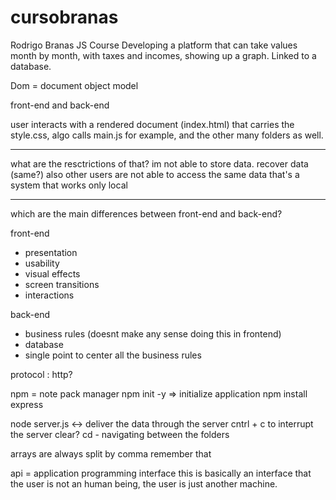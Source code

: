 # cursobranas
Rodrigo Branas JS Course
Developing a platform that can take values month by month, with taxes and incomes, showing up a graph.
Linked to a database.

Dom = document object model

front-end and back-end

user interacts with a rendered document (index.html) that carries the style.css, algo calls main.js for example, and the other many folders as well.

-----------------

what are the resctrictions of that?
im not able to store data.
recover data (same?)
also other users are not able to access the same data
that's a system that works only local

-----------------

which are the main differences between front-end and back-end?

front-end 
 - presentation
 - usability
 - visual effects
 - screen transitions
 - interactions 

 back-end
- business rules (doesnt make any sense doing this in frontend)
- database
- single point to center all the business rules

protocol : http?

npm = note pack manager
npm init -y => initialize application
npm install express

node server.js <-> deliver the data through the server
cntrl + c to interrupt the server 
clear?
cd - navigating between the folders

arrays are always split by comma remember that

api = application programming interface
this is basically an interface that the user is not an human being, the user is just another machine.